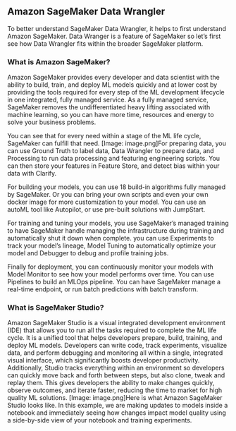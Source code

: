 ## Amazon SageMaker Data Wrangler

To better understand SageMaker Data Wrangler, it helps to first understand Amazon SageMaker. Data Wranger is a feature of SageMaker so let’s first see how Data Wrangler fits within the broader SageMaker platform.

### What is Amazon SageMaker? 

Amazon SageMaker provides every developer and data scientist with the ability to build, train, and deploy ML models quickly and at lower cost by providing the tools required for every step of the ML development lifecycle in one integrated, fully managed service. As a fully managed service, SageMaker removes the undifferentiated heavy lifting associated with machine learning, so you can have more time, resources and energy to solve your business problems.

You can see that for every need within a stage of the ML life cycle, SageMaker can fulfill that need. 
[Image: image.png]For preparing data, you can use Ground Truth to label data, Data Wrangler to prepare data, and Processing to run data processing and featuring engineering scripts. You can then store your features in Feature Store, and detect bias within your data with Clarify.

For building your models, you can use 18 build-in algorithms fully managed by SageMaker. Or you can bring your own scripts and even your own docker image for more customization to your model. You can use an autoML tool like Autopilot, or use pre-built solutions with JumpStart.

For training and tuning your models, you use SageMaker’s managed training to have SageMaker handle managing the infrastructure during training and automatically shut it down when complete. you can use Experiments to track your model’s lineage, Model Tuning to automatically optimize your model and Debugger to debug and profile training jobs.

Finally for deployment, you can continuously monitor your models with Model Monitor to see how your model performs over time. You can use Pipelines to build an MLOps pipeline. You can have SageMaker manage a real-time endpoint, or run batch predictions with batch transform.

### What is SageMaker Studio? 

Amazon SageMaker Studio is a visual integrated development environment (IDE) that allows you to run all the tasks required to complete the ML life cycle. It is a unified tool that helps developers prepare, build, training, and deploy ML models. Developers can write code, track experiments, visualize data, and perform debugging and monitoring all within a single, integrated visual interface, which significantly boosts developer productivity. Additionally, Studio tracks everything within an environment so developers can quickly move back and forth between steps, but also clone, tweak and replay them. This gives developers the ability to make changes quickly, observe outcomes, and iterate faster, reducing the time to market for high quality ML solutions.
[Image: image.png]Here is what Amazon SageMaker Studio looks like. In this example, we are making updates to models inside a notebook and immediately seeing how changes impact model quality using a side-by-side view of your notebook and training experiments.